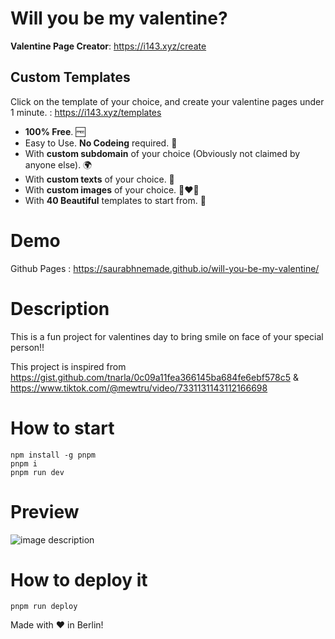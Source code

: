 # Will you be my valentine?

**Valentine Page Creator**: https://i143.xyz/create


## Custom Templates
Click on the template of your choice, and create your valentine pages under 1 minute. : https://i143.xyz/templates

- **100% Free**. 🆓
- Easy to Use. **No Codeing** required. 🎉
- With **custom subdomain** of your choice (Obviously not claimed by anyone else). 🌍
- With **custom texts** of your choice. 💬
- With **custom images** of your choice. 👩‍❤️‍👨
- With **40 Beautiful** templates to start from. 🤩


# Demo
Github Pages : https://saurabhnemade.github.io/will-you-be-my-valentine/


# Description
This is a fun project for valentines day to bring smile on face of your special person!!

This project is inspired from
https://gist.github.com/tnarla/0c09a11fea366145ba684fe6ebf578c5 & https://www.tiktok.com/@mewtru/video/7331131143112166698

# How to start
```
npm install -g pnpm
pnpm i
pnpm run dev
```

# Preview

![image description](demo.gif)


# How to deploy it
```
pnpm run deploy
```

Made with ❤️ in Berlin!

